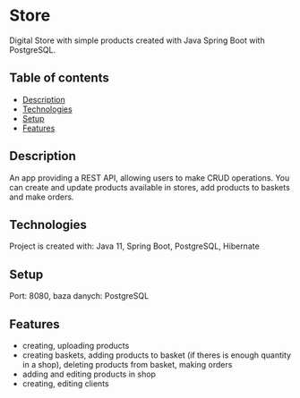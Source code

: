 # Store
Digital Store with simple products created with Java Spring Boot with PostgreSQL.

## Table of contents
* [Description](#Description)
* [Technologies](#technologies)
* [Setup](#setup)
* [Features](#Features)

## Description
An app providing a REST API, allowing users to make CRUD operations. 
You can create and update products available in stores, add products to baskets and make orders.

## Technologies
Project is created with:
Java 11,
Spring Boot,
PostgreSQL,
Hibernate

## Setup
Port: 8080, baza danych: PostgreSQL

## Features
* creating, uploading products
* creating baskets, adding products to basket (if theres is enough quantity in a shop), deleting products from basket, making orders
* adding and editing products in shop
* creating, editing clients

